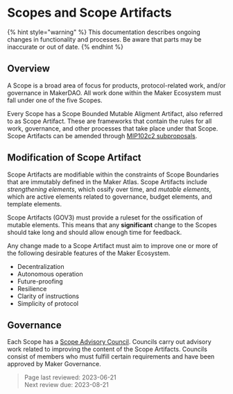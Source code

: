 # Scopes and Scope Artifacts

{% hint style="warning" %} This documentation describes ongoing changes in functionality and processes. Be aware that parts may be inaccurate or out of date. {% endhint %}

## Overview
A Scope is a broad area of focus for products, protocol-related work, and/or governance in MakerDAO. All work done within the Maker Ecosystem must fall under one of the five Scopes.

Every Scope has a Scope Bounded Mutable Aligment Artifact, also referred to as Scope Artifact. These are frameworks that contain the rules for all work, governance, and other processes that take place under that Scope. Scope Artifacts can be amended through [MIP102c2 subproposals](https://mips.makerdao.com/mips/details/MIP102#MIP102c2).

## Modification of Scope Artifact
Scope Artifacts are modifiable within the constraints of Scope Boundaries that are immutably defined in the Maker Atlas.
Scope Artifacts include *strengthening elements*, which ossify over time, and *mutable elements*, which are active elements related to governance, budget elements, and template elements.

Scope Artifacts (GOV3) must provide a ruleset for the ossification of mutable elements. This means that any **significant** change to the Scopes should take long and should allow enough time for feedback.

Any change made to a Scope Artifact must aim to improve one or more of the following desirable features of the Maker Ecosystem.
- Decentralization
- Autonomous operation
- Future-proofing
- Resilience
- Clarity of instructions
- Simplicity of protocol

## Governance
Each Scope has a [Scope Advisory Council](advisory-councils.md).  Councils carry out advisory work related to improving the content of the Scope Artifacts. Councils consist of members who must fulfill certain requirements and have been approved by Maker Governance.

>Page last reviewed: 2023-06-21  
>Next review due: 2023-08-21  
